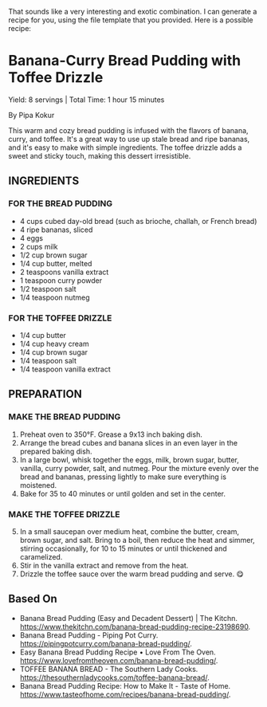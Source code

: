 That sounds like a very interesting and exotic combination. I can generate a recipe for you, using the file template that you provided. Here is a possible recipe:

<!-- recipe-style: washington-post -->
# Banana-Curry Bread Pudding with Toffee Drizzle
Yield: 8 servings | Total Time: 1 hour 15 minutes

By Pipa Kokur

This warm and cozy bread pudding is infused with the flavors of banana, curry, and toffee. It's a great way to use up stale bread and ripe bananas, and it's easy to make with simple ingredients. The toffee drizzle adds a sweet and sticky touch, making this dessert irresistible.

## INGREDIENTS

### FOR THE BREAD PUDDING

* 4 cups cubed day-old bread (such as brioche, challah, or French bread)
* 4 ripe bananas, sliced
* 4 eggs
* 2 cups milk
* 1/2 cup brown sugar
* 1/4 cup butter, melted
* 2 teaspoons vanilla extract
* 1 teaspoon curry powder
* 1/2 teaspoon salt
* 1/4 teaspoon nutmeg

### FOR THE TOFFEE DRIZZLE

* 1/4 cup butter
* 1/4 cup heavy cream
* 1/4 cup brown sugar
* 1/4 teaspoon salt
* 1/4 teaspoon vanilla extract

## PREPARATION

### MAKE THE BREAD PUDDING

1. Preheat oven to 350°F. Grease a 9x13 inch baking dish.
2. Arrange the bread cubes and banana slices in an even layer in the prepared baking dish.
3. In a large bowl, whisk together the eggs, milk, brown sugar, butter, vanilla, curry powder, salt, and nutmeg. Pour the mixture evenly over the bread and bananas, pressing lightly to make sure everything is moistened.
4. Bake for 35 to 40 minutes or until golden and set in the center.

### MAKE THE TOFFEE DRIZZLE

5. In a small saucepan over medium heat, combine the butter, cream, brown sugar, and salt. Bring to a boil, then reduce the heat and simmer, stirring occasionally, for 10 to 15 minutes or until thickened and caramelized.
6. Stir in the vanilla extract and remove from the heat.
7. Drizzle the toffee sauce over the warm bread pudding and serve. 😋

## Based On

* Banana Bread Pudding (Easy and Decadent Dessert) | The Kitchn. https://www.thekitchn.com/banana-bread-pudding-recipe-23198690.
* Banana Bread Pudding - Piping Pot Curry. https://pipingpotcurry.com/banana-bread-pudding/.
* Easy Banana Bread Pudding Recipe • Love From The Oven. https://www.lovefromtheoven.com/banana-bread-pudding/.
* TOFFEE BANANA BREAD - The Southern Lady Cooks. https://thesouthernladycooks.com/toffee-banana-bread/.
* Banana Bread Pudding Recipe: How to Make It - Taste of Home. https://www.tasteofhome.com/recipes/banana-bread-pudding/.
